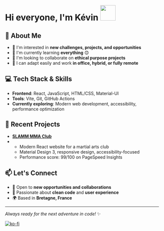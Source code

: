 # Hi everyone, I'm Kévin <img src="https://media.giphy.com/media/hvRJCLFzcasrR4ia7z/giphy.gif" width="50px">

  ## 🚀 About Me

  - 👀 I'm interested in **new 
  challenges, projects, and 
  opportunities**
  - 🌱 I'm currently learning
  **everything** 😊
  - 💞️ I'm looking to collaborate on
   **ethical purpose projects**
  - 🏢 I can adapt easily and work
  **in office, hybrid, or fully 
  remote**

  ## 💻 Tech Stack & Skills

  - **Frontend**: React, JavaScript,
   HTML/CSS, Material-UI
  - **Tools**: Vite, Git, GitHub
  Actions
  - **Currently exploring**: Modern
  web development, accessibility,
  performance optimization

  ## 🌟 Recent Projects

  - **[SLAMM MMA Club](https://mma-saint-lunaire.fr)**
  - - Modern React
  website for a martial arts club
    - Material Design 3, responsive
  design, accessibility-focused
    - Performance score: 99/100 on
  PageSpeed Insights

  ## 📫 Let's Connect

  - 💼 Open to **new opportunities 
  and collaborations**
  - 🎯 Passionate about **clean 
  code** and **user experience**
  - 🌍 Based in **Bretagne, France**

  ---
  *Always ready for the next 
  adventure in code!* ✨

  [![ko-fi](https://ko-fi.com/img/githubbutton_sm.svg)](https://ko-fi.com/W7W61I0YBJ)
